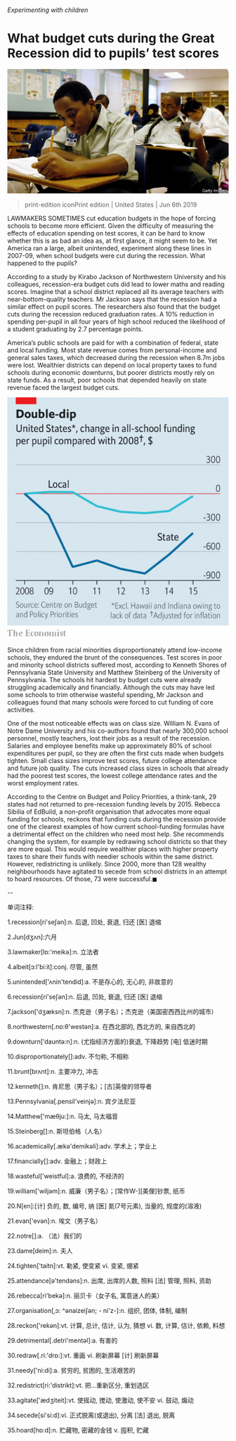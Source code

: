 ###### Experimenting with children

# What budget cuts during the Great Recession did to pupils’ test scores 

![image](images/20190608_usp506.jpg) 

> print-edition iconPrint edition | United States | Jun 6th 2019 

LAWMAKERS SOMETIMES cut education budgets in the hope of forcing schools to become more efficient. Given the difficulty of measuring the effects of education spending on test scores, it can be hard to know whether this is as bad an idea as, at first glance, it might seem to be. Yet America ran a large, albeit unintended, experiment along these lines in 2007-09, when school budgets were cut during the recession. What happened to the pupils? 

According to a study by Kirabo Jackson of Northwestern University and his colleagues, recession-era budget cuts did lead to lower maths and reading scores. Imagine that a school district replaced all its average teachers with near-bottom-quality teachers. Mr Jackson says that the recession had a similar effect on pupil scores. The researchers also found that the budget cuts during the recession reduced graduation rates. A 10% reduction in spending per-pupil in all four years of high school reduced the likelihood of a student graduating by 2.7 percentage points. 

America’s public schools are paid for with a combination of federal, state and local funding. Most state revenue comes from personal-income and general sales taxes, which decreased during the recession when 8.7m jobs were lost. Wealthier districts can depend on local property taxes to fund schools during economic downturns, but poorer districts mostly rely on state funds. As a result, poor schools that depended heavily on state revenue faced the largest budget cuts. 

![image](images/20190608_USC205.png) 

Since children from racial minorities disproportionately attend low-income schools, they endured the brunt of the consequences. Test scores in poor and minority school districts suffered most, according to Kenneth Shores of Pennsylvania State University and Matthew Steinberg of the University of Pennsylvania. The schools hit hardest by budget cuts were already struggling academically and financially. Although the cuts may have led some schools to trim otherwise wasteful spending, Mr Jackson and colleagues found that many schools were forced to cut funding of core activities. 

One of the most noticeable effects was on class size. William N. Evans of Notre Dame University and his co-authors found that nearly 300,000 school personnel, mostly teachers, lost their jobs as a result of the recession. Salaries and employee benefits make up approximately 80% of school expenditures per pupil, so they are often the first cuts made when budgets tighten. Small class sizes improve test scores, future college attendance and future job quality. The cuts increased class sizes in schools that already had the poorest test scores, the lowest college attendance rates and the worst employment rates. 

According to the Centre on Budget and Policy Priorities, a think-tank, 29 states had not returned to pre-recession funding levels by 2015. Rebecca Sibilia of EdBuild, a non-profit organisation that advocates more equal funding for schools, reckons that funding cuts during the recession provide one of the clearest examples of how current school-funding formulas have a detrimental effect on the children who need most help. She recommends changing the system, for example by redrawing school districts so that they are more equal. This would require wealthier places with higher property taxes to share their funds with needier schools within the same district. However, redistricting is unlikely. Since 2000, more than 128 wealthy neighbourhoods have agitated to secede from school districts in an attempt to hoard resources. Of those, 73 were successful.◼ 

-- 

 单词注释:

1.recession[ri'seʃәn]:n. 后退, 凹处, 衰退, 归还 [医] 退缩 

2.Jun[dʒʌn]:六月 

3.lawmaker[lɒ:'meikә]:n. 立法者 

4.albeit[ɔ:l'bi:it]:conj. 尽管, 虽然 

5.unintended['ʌnin'tendid]:a. 不是存心的, 无心的, 非故意的 

6.recession[ri'seʃәn]:n. 后退, 凹处, 衰退, 归还 [医] 退缩 

7.jackson['dʒæksn]:n. 杰克逊（男子名）；杰克逊（美国密西西比州的城市） 

8.northwestern[.nɒ:θ'westәn]:a. 在西北部的, 西北方的, 来自西北的 

9.downturn['dauntә:n]:n. (尤指经济方面的)衰退, 下降趋势 [电] 低迷时期 

10.disproportionately[]:adv. 不匀称, 不相称 

11.brunt[brʌnt]:n. 主要冲力, 冲击 

12.kenneth[]:n. 肯尼思（男子名）；[古]英俊的领导者 

13.Pennsylvania[.pensil'veinjә]:n. 宾夕法尼亚 

14.Matthew['mæθju:]:n. 马太, 马太福音 

15.Steinberg[]:n. 斯坦伯格（人名） 

16.academically[.ækә'demikәli]:adv. 学术上；学业上 

17.financially[]:adv. 金融上；财政上 

18.wasteful['weistful]:a. 浪费的, 不经济的 

19.william['wiljәm]:n. 威廉（男子名）；[常作W-][美俚]钞票, 纸币 

20.N[en]:[计] 负的, 数, 编号, 纳 [医] 氮(7号元素), 当量的, 规度的(溶液) 

21.evan['evən]:n. 埃文（男子名） 

22.notre[]:a. （法）我们的 

23.dame[deim]:n. 夫人 

24.tighten['taitn]:vt. 勒紧, 使变紧 vi. 变紧, 绷紧 

25.attendance[ә'tendәns]:n. 出席, 出席的人数, 照料 [法] 管理, 照料, 资助 

26.rebecca[ri'bekә]:n. 丽贝卡（女子名, 寓意迷人的美） 

27.organisation[,ɔ: ^әnaizeiʃən; - ni'z-]:n. 组织, 团体, 体制, 编制 

28.reckon['rekәn]:vt. 计算, 总计, 估计, 认为, 猜想 vi. 数, 计算, 估计, 依赖, 料想 

29.detrimental[.detri'mentәl]:a. 有害的 

30.redraw[.ri:'drɒ:]:vt. 重画 vi. 刷新屏幕 [计] 刷新屏幕 

31.needy['ni:di]:a. 贫穷的, 贫困的, 生活艰苦的 

32.redistrict[ri:'distrikt]:vt. 把...重新区分, 重划选区 

33.agitate['ædʒiteit]:vt. 使摇动, 搅动, 使激动, 使不安 vi. 鼓动, 煽动 

34.secede[si'si:d]:vi. 正式脱离(或退出), 分离 [法] 退出, 脱离 

35.hoard[hɒ:d]:n. 贮藏物, 密藏的金钱 v. 囤积, 贮藏 

